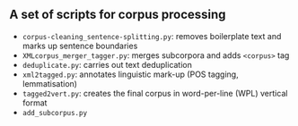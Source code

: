 ## A set of scripts for corpus processing

- `corpus-cleaning_sentence-splitting.py`: removes boilerplate text and marks up sentence boundaries
- `XMLcorpus_merger_tagger.py`: merges subcorpora and adds `<corpus>` tag
- `deduplicate.py`: carries out text deduplication
- `xml2tagged.py`: annotates linguistic mark-up (POS tagging, lemmatisation)
- `tagged2vert.py`: creates the final corpus in word-per-line (WPL) vertical format
- `add_subcorpus.py`
